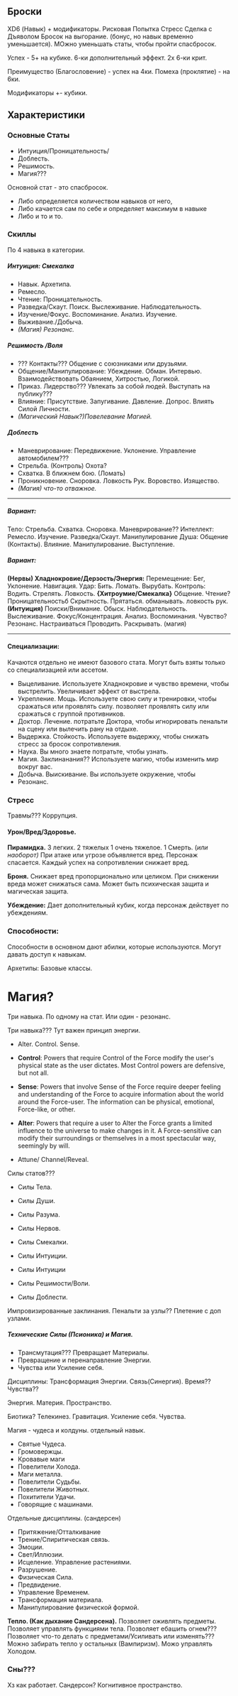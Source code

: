 ## Броски 
XD6 (Навык) + модификаторы. 
Рисковая Попытка
Стресс
Сделка с Дъяволом
Бросок на выгорание. (бонус, но навык временно уменьшается).
МОжно уменьшать статы, чтобы пройти спасбросок. 


Успех - 5+ на кубике. 
6-ки дополнительный эффект. 
2х 6-ки крит. 

Преимущество (Благословение) - успех на 4ки. 
Помеха (проклятие) - на 6ки. 

Модификаторы +- кубики. 


## Характеристики

### Основные Статы 
- Интуиция/Проницательность/
- Доблесть.
- Решимость.
- Магия???

Основной стат - это спасбросок. 
- Либо определяется количеством навыков от него, 
- Либо качается сам по себе и определяет максимум в навыке 
- Либо и то и то.

### Скиллы
По 4 навыка в категории. 
##### Интуиция: Смекалка
- Навык. Архетипа. 
- Ремесло. 
- Чтение: Проницательность. 
- Разведка/Скаут. Поиск. Выслеживание. Наблюдательность. 
- Изучение/Фокус. Воспоминание. Анализ. Изучение. 
- Выживание./Добыча.  
- *(Магия) Резонанс.* 
##### Решимость /Воля
- ??? Контакты??? Общение с союзниками или друзьями. 
- Общение/Манипулирование: Убеждение. Обман. Интервью. Взаимодействовать Обаянием, Хитростью, Логикой.
- Приказ. Лидерство??? Увлекать за собой людей. Выступать на публику??? 
- Влияние: Присутствие. Запугивание. Давление. Допрос. Влиять Силой Личности. 
- *(Магический Навык?)Повелевание Магией.* 
##### Доблесть 
- Маневрирование: Передвижение. Уклонение. Управление автомобилем???  
- Стрельба. (Контроль) Охота?
- Схватка. В ближнем бою. (Ломать)
- Проникновение. Сноровка. Ловкость Рук. Воровство. Изящество. 
- *(Магия)* *что-то отважное.*  
________
##### **Вариант:** 
Тело: Стрельба. Схватка. Сноровка. Маневрирование??
Интеллект: Ремесло. Изучение. Разведка/Скаут. Манипулирование
Душа: Общение (Контакты). Влияние. Манипулирование. Выступление. 

##### Вариант:
**(Нервы)  Хладнокровие/Дерзость/Энергия:** 
Перемещение: Бег, Уклонение. Навигация. 
Удар: Бить. Ломать. Вырубать. 
Контроль: Водить. Стрелять. Ловкость. 
**{Хитроумие/Смекалка}**
Общение. 
Чтение? Проницательностьб
Скрытность. Прятаться. обманывать. ловкость рук. 
**(Интуиция)**
Поиски/Внимание. Обыск. Наблюдательность. Выслеживание. 
Фокус/Концентрация. Анализ. Воспоминания. 
Чувство? Резонанс. Настраиваться Проводить. Раскрывать. (магия)

____





#### Специализации: 
Качаются отдельно не имеют базового стата. Могут быть взяты только со специализацией или ассетом. 

- Выцеливание. Используете Хладнокровие и чувство времени, чтобы выстрелить. Увеличивает эффект от выстрела. 
- Укрепление. Мощь. Используете свою силу и тренировки, чтобы сражаться или проявлять силу. позволяет проявлять силу или сражаться с группой противников. 
- Доктор. Лечение. потратьте Доктора, чтобы игнорировать пенальти на сцену или вылечить рану на отдыхе.
- Выдержка. Стойкость. Используете выдержку, чтобы снижать стресс за бросок сопротивления.  
- Наука. Вы много знаете потратьте, чтобы узнать. 
- Магия. Заклинанания?? Используете магию, чтобы изменить мир вокруг вас. 
- Добыча. Выискивание. Вы используете окружение, чтобы 
- Резонанс.

### Стресс

Травмы???
Коррупция. 

#### Урон/Вред/Здоровье. 
**Пирамидка.**  3 легких. 2 тяжелых 1 очень тяжелое. 1 Смерть. (*или наоборот)*
При атаке или угрозе объявляется вред. Персонаж спасается. Каждый успех на сопротивлении снижает вред.

**Броня.** Снижает вред пропорционально или целиком. При снижении вреда может снижаться сама. 
Может быть психическая защита и магическая защита. 

**Убеждение:** Дает дополнительный кубик, когда персонаж действует по убеждениям. 

### Способности:
Способности в основном дают абилки, которые используются. 
Могут давать доступ к навыкам.  

Архетипы: Базовые классы. 

# Магия?

Три навыка. По одному на стат. 
Или один - резонанс. 

Три навыка??? Тут важен принцип энергии. 
- Alter. Control. Sense. 
- **Control**: Powers that require Control of the Force modify the user's physical state as the user dictates. Most Control powers are defensive, but not all.
- **Sense**: Powers that involve Sense of the Force require deeper feeling and understanding of the Force to acquire information about the world around the Force-user. The information can be physical, emotional, Force-like, or other.
- **Alter**: Powers that require a user to Alter the Force grants a limited influence to the universe to make changes in it. A Force-sensitive can modify their surroundings or themselves in a most spectacular way, seemingly by will.

- Attune/ Channel/Reveal.

Силы статов???
- Силы Тела. 
- Силы Души.
- Силы Разума.

- Силы Нервов. 
- Силы Смекалки.
- Силы Интуиции. 

- Силы Интуиции
- Силы Решимости/Воли. 
- Силы Доблести. 





Импровизированные заклинания. 
Пенальти за узлы?? 
Плетение с доп узлами. 

##### Технические Силы (Псионика) и Магия.
- Трансмутация??? Превращает Материалы. 
- Превращение и перенаправление Энергии. 
- Чувства или Усиление себя. 

Дисциплины: Трансформация Энергии. Связь(Синергия). Время?? Чувства??

Энергия. Материя. Пространство.

Биотика? Телекинез. Гравитация. Усиление себя. Чувства. 

Магия - чудеса и колдуны. отдельный навык. 
- Святые Чудеса. 
- Громовержцы.
- Кровавые маги
- Повелители Холода. 
- Маги металла. 
- Повелители Судьбы. 
- Повелители Животных. 
- Похитители Удачи. 
- Говорящие с машинами. 

Отдельные дисциплины. (сандерсен)
- Притяжение/Отталкивание
- Трение/Спиритическая связь. 
- Эмоции.
- Свет/Иллюзии. 
- Исцеление. Управление растениями. 
- Разрушение. 
- Физическая Сила.
- Предвидение.
- Управление Временем. 
- Трансформация материала. 
- Манипулирование физической формой.  

**Тепло. (Как дыхание Сандерсена).** 
Позволяет оживлять предметы. 
Позволяет управлять функциями тела. 
Позволяет ебашить огнем???
Позволяет что-то делать с предметами/Усиливать или изменять???
Можно забирать тепло у остальных  (Вампиризм).
Можо управлять Холодом. 






### Сны???
Хз как работает. Сандерсон? Когнитивное пространство. 


